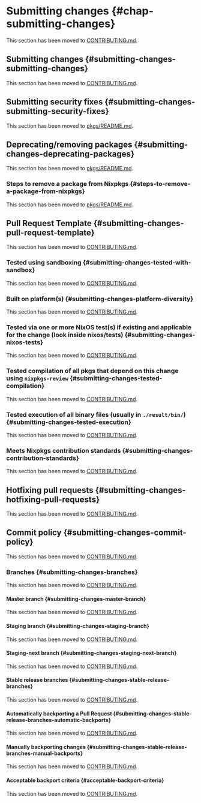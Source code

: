 # Submitting changes {#chap-submitting-changes}

This section has been moved to [CONTRIBUTING.md](https://github.com/NixOS/nixpkgs/blob/master/CONTRIBUTING.md).

## Submitting changes {#submitting-changes-submitting-changes}

This section has been moved to [CONTRIBUTING.md](https://github.com/NixOS/nixpkgs/blob/master/CONTRIBUTING.md).

## Submitting security fixes {#submitting-changes-submitting-security-fixes}

This section has been moved to [pkgs/README.md](https://github.com/NixOS/nixpkgs/blob/master/pkgs/README.md).

## Deprecating/removing packages {#submitting-changes-deprecating-packages}

This section has been moved to [pkgs/README.md](https://github.com/NixOS/nixpkgs/blob/master/pkgs/README.md).

### Steps to remove a package from Nixpkgs {#steps-to-remove-a-package-from-nixpkgs}

This section has been moved to [pkgs/README.md](https://github.com/NixOS/nixpkgs/blob/master/pkgs/README.md).

## Pull Request Template {#submitting-changes-pull-request-template}

This section has been moved to [CONTRIBUTING.md](https://github.com/NixOS/nixpkgs/blob/master/CONTRIBUTING.md).

### Tested using sandboxing {#submitting-changes-tested-with-sandbox}

This section has been moved to [CONTRIBUTING.md](https://github.com/NixOS/nixpkgs/blob/master/CONTRIBUTING.md).

### Built on platform(s) {#submitting-changes-platform-diversity}

This section has been moved to [CONTRIBUTING.md](https://github.com/NixOS/nixpkgs/blob/master/CONTRIBUTING.md).

### Tested via one or more NixOS test(s) if existing and applicable for the change (look inside nixos/tests) {#submitting-changes-nixos-tests}

This section has been moved to [CONTRIBUTING.md](https://github.com/NixOS/nixpkgs/blob/master/CONTRIBUTING.md).

### Tested compilation of all pkgs that depend on this change using `nixpkgs-review` {#submitting-changes-tested-compilation}

This section has been moved to [CONTRIBUTING.md](https://github.com/NixOS/nixpkgs/blob/master/CONTRIBUTING.md).

### Tested execution of all binary files (usually in `./result/bin/`) {#submitting-changes-tested-execution}

This section has been moved to [CONTRIBUTING.md](https://github.com/NixOS/nixpkgs/blob/master/CONTRIBUTING.md).

### Meets Nixpkgs contribution standards {#submitting-changes-contribution-standards}

This section has been moved to [CONTRIBUTING.md](https://github.com/NixOS/nixpkgs/blob/master/CONTRIBUTING.md).

## Hotfixing pull requests {#submitting-changes-hotfixing-pull-requests}

This section has been moved to [CONTRIBUTING.md](https://github.com/NixOS/nixpkgs/blob/master/CONTRIBUTING.md).

## Commit policy {#submitting-changes-commit-policy}

This section has been moved to [CONTRIBUTING.md](https://github.com/NixOS/nixpkgs/blob/master/CONTRIBUTING.md).

### Branches {#submitting-changes-branches}

This section has been moved to [CONTRIBUTING.md](https://github.com/NixOS/nixpkgs/blob/master/CONTRIBUTING.md).

#### Master branch {#submitting-changes-master-branch}

This section has been moved to [CONTRIBUTING.md](https://github.com/NixOS/nixpkgs/blob/master/CONTRIBUTING.md).

#### Staging branch {#submitting-changes-staging-branch}

This section has been moved to [CONTRIBUTING.md](https://github.com/NixOS/nixpkgs/blob/master/CONTRIBUTING.md).

#### Staging-next branch {#submitting-changes-staging-next-branch}

This section has been moved to [CONTRIBUTING.md](https://github.com/NixOS/nixpkgs/blob/master/CONTRIBUTING.md).

#### Stable release branches {#submitting-changes-stable-release-branches}

This section has been moved to [CONTRIBUTING.md](https://github.com/NixOS/nixpkgs/blob/master/CONTRIBUTING.md).

#### Automatically backporting a Pull Request {#submitting-changes-stable-release-branches-automatic-backports}

This section has been moved to [CONTRIBUTING.md](https://github.com/NixOS/nixpkgs/blob/master/CONTRIBUTING.md).

#### Manually backporting changes {#submitting-changes-stable-release-branches-manual-backports}

This section has been moved to [CONTRIBUTING.md](https://github.com/NixOS/nixpkgs/blob/master/CONTRIBUTING.md).

#### Acceptable backport criteria {#acceptable-backport-criteria}

This section has been moved to [CONTRIBUTING.md](https://github.com/NixOS/nixpkgs/blob/master/CONTRIBUTING.md).

